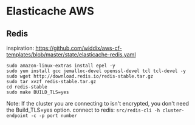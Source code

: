 # Elasticache AWS
## Redis
inspiration: https://github.com/widdix/aws-cf-templates/blob/master/state/elasticache-redis.yaml

```
sudo amazon-linux-extras install epel -y
sudo yum install gcc jemalloc-devel openssl-devel tcl tcl-devel -y
sudo wget http://download.redis.io/redis-stable.tar.gz
sudo tar xvzf redis-stable.tar.gz
cd redis-stable
sudo make BUILD_TLS=yes
```
Note:
If the cluster you are connecting to isn't encrypted, you don't need the Build_TLS=yes option.
connect to redis:
` src/redis-cli -h cluster-endpoint -c -p port number ` 